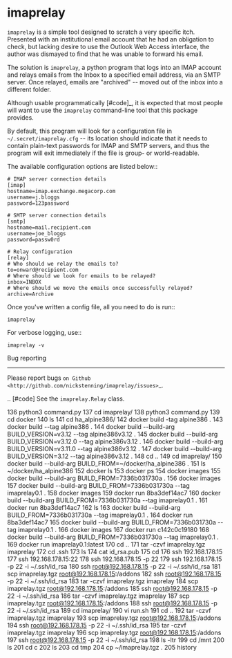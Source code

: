 imaprelay
=========

``imaprelay`` is a simple tool designed to scratch a very specific itch.
Presented with an institutional email account that he had an obligation
to check, but lacking desire to use the Outlook Web Access interface, the
author was dismayed to find that he was unable to forward his email.

The solution is ``imaprelay``, a python program that logs into an IMAP
account and relays emails from the Inbox to a specified email address,
via an SMTP server. Once relayed, emails are "archived" -- moved out of
the inbox into a different folder.

Although usable programmatically [#code]_, it is expected that most people
will  want to use the ``imaprelay`` command-line tool that this package
provides.

By default, this program will look for a configuration file in
``~/.secret/imaprelay.cfg`` -- its location should indicate that it needs
to contain plain-text passwords for IMAP and SMTP servers, and thus the
program will exit immediately if the file is group- or world-readable.

The available configuration options are listed below::

    # IMAP server connection details
    [imap]
    hostname=imap.exchange.megacorp.com
    username=j.bloggs
    password=123password
    
    # SMTP server connection details
    [smtp]
    hostname=mail.recipient.com
    username=joe_bloggs
    password=passw0rd
    
    # Relay configuration
    [relay]
    # Who should we relay the emails to?
    to=onward@recipient.com
    # Where should we look for emails to be relayed?
    inbox=INBOX
    # Where should we move the emails once successfully relayed?
    archive=Archive

Once you've written a config file, all you need to do is run::

    imaprelay

For verbose logging, use::

    imaprelay -v

Bug reporting
*************

Please report bugs `on Github <http://github.com/nickstenning/imaprelay/issues>`_.


.. [#code] See the ``imaprelay.Relay`` class.

136  python3 command.py
  137  cd imaprelay/
  138  python3 command.py
  139  cd docker
  140  ls
  141  cd ha_alpine386/
  142  docker build -tag alpine386 .
  143  docker build --tag alpine386 .
  144  docker build --build-arg BUILD_VERSION=v3.12 --tag alpine386v3.12 .
  145  docker build --build-arg BUILD_VERSION=v3.12.0 --tag alpine386v3.12 .
  146  docker build --build-arg BUILD_VERSION=v3.11.0 --tag alpine386v3.12 .
  147  docker build --build-arg BUILD_VERSION=3.12 --tag alpine386v3.12 .
  148  cd ..
  149  cd imaprelay/
  150  docker build --build-arg BUILD_FROM=~/docker/ha_alpine386  .
  151  ls ~/docker/ha_alpine386
  152  docker ls
  153  docker ps
  154  docker images
  155  docker build --build-arg BUILD_FROM=7336b031730a  .
  156  docker images
  157  docker build --build-arg BUILD_FROM=7336b031730a --tag imaprelay0.1 .
  158  docker images
  159  docker run 8ba3def14ac7
  160  docker build --build-arg BUILD_FROM=7336b031730a --tag imaprelay0.1 .
  161  docker run 8ba3def14ac7
  162  ls
  163  docker build --build-arg BUILD_FROM=7336b031730a --tag imaprelay0.1 .
  164  docker run 8ba3def14ac7
  165  docker build --build-arg BUILD_FROM=7336b031730a --tag imaprelay0.1 .
  166  docker images
  167  docker run c142c0c19180
  168  docker build --build-arg BUILD_FROM=7336b031730a --tag imaprelay0.1 .
  169  docker run imaprelay0.1:latest
  170  cd ..
  171  tar -czvf imaprelay.tgz imaprelay
  172  cd .ssh
  173  ls
  174  cat id_rsa.pub
  175  cd
  176  ssh 192.168.178.15
  177  ssh 192.168.178.15:22
  178  ssh 192.168.178.15 -p 22
  179  ssh 192.168.178.15 -p 22 -i ~/.ssh/id_rsa 
  180  ssh root@192.168.178.15 -p 22 -i ~/.ssh/id_rsa 
  181  scp imaprelay.tgz root@192.168.178.15:/addons
  182  ssh root@192.168.178.15 -p 22 -i ~/.ssh/id_rsa 
  183  tar -czvf imaprelay.tgz imaprelay
  184  scp imaprelay.tgz root@192.168.178.15:/addons
  185  ssh root@192.168.178.15 -p 22 -i ~/.ssh/id_rsa 
  186  tar -czvf imaprelay.tgz imaprelay
  187  scp imaprelay.tgz root@192.168.178.15:/addons
  188  ssh root@192.168.178.15 -p 22 -i ~/.ssh/id_rsa 
  189  cd imaprelay/
  190  vi run.sh 
  191  cd ..
  192  tar -czvf imaprelay.tgz imaprelay
  193  scp imaprelay.tgz root@192.168.178.15:/addons
  194  ssh root@192.168.178.15 -p 22 -i ~/.ssh/id_rsa 
  195  tar -czvf imaprelay.tgz imaprelay
  196  scp imaprelay.tgz root@192.168.178.15:/addons
  197  ssh root@192.168.178.15 -p 22 -i ~/.ssh/id_rsa 
  198  ls -ltr
  199  cd /mnt
  200  ls
  201  cd c
  202  ls
  203  cd tmp
  204  cp ~/imaprelay.tgz .
  205  history
